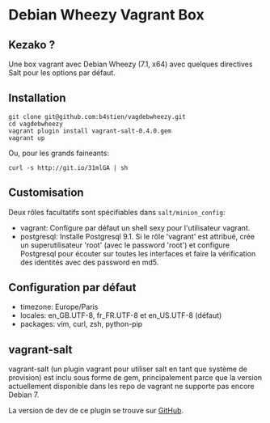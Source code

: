 # Debian Wheezy Vagrant Box

## Kezako ?

Une box vagrant avec Debian Wheezy (7.1, x64) avec quelques directives
Salt pour les options par défaut.

## Installation

    git clone git@github.com:b4stien/vagdebwheezy.git
    cd vagdebwheezy
    vagrant plugin install vagrant-salt-0.4.0.gem
    vagrant up

Ou, pour les grands faineants:

    curl -s http://git.io/31mlGA | sh

## Customisation

Deux rôles facultatifs sont spécifiables dans `salt/minion_config`:

* vagrant: Configure par défaut un shell sexy pour l'utilisateur vagrant.
* postgresql: Installe Postgresql 9.1. Si le rôle 'vagrant' est attribué, crée
  un superutilisateur 'root' (avec le password 'root') et configure Postgresql
  pour écouter sur toutes les interfaces et faire la vérification des identités
  avec des password en md5.

## Configuration par défaut

* timezone: Europe/Paris
* locales: en_GB.UTF-8, fr_FR.UTF-8 et en_US.UTF-8 (défaut)
* packages: vim, curl, zsh, python-pip

## vagrant-salt

vagrant-salt (un plugin vagrant pour utiliser salt en tant que système
de provision) est inclu sous forme de gem, principalement parce que la
version actuellement disponible dans les repo de vagrant ne supporte pas
encore Debian 7.

La version de dev de ce plugin se trouve sur
[GitHub](https://github.com/saltstack/salty-vagrant).
